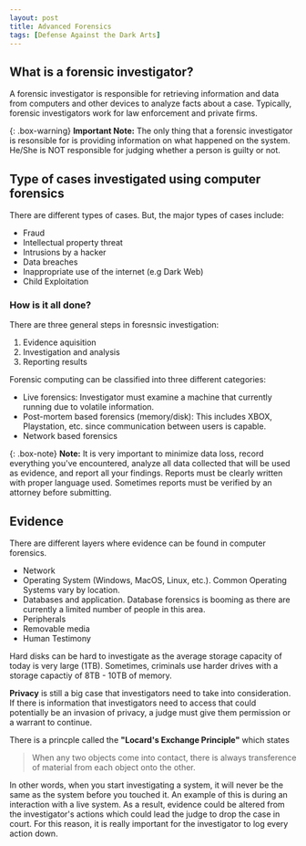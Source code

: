 ```yaml
---
layout: post
title: Advanced Forensics
tags: [Defense Against the Dark Arts]
---
```


## What is a forensic investigator?
A forensic investigator is responsible for retrieving information and data from computers and other devices to analyze facts about a case. Typically, forensic investigators work for law enforcement and private firms.

{: .box-warning}
**Important Note:** The only thing that a forensic investigator is resonsible for is providing information on what happened on the system. He/She is NOT responsible for judging whether a person is guilty or not. 

## Type of cases investigated using computer forensics
There are different types of cases. But, the major types of cases include:
- Fraud
- Intellectual property threat
- Intrusions by a hacker
- Data breaches
- Inappropriate use of the internet (e.g Dark Web)
- Child Exploitation

### How is it all done? 
There are three general steps in foresnsic investigation:
1. Evidence aquisition
2. Investigation and analysis
3. Reporting results

Forensic computing can be classified into three different categories:
- Live forensics: Investigator must examine a machine that currently running due to volatile information.
- Post-mortem based forensics (memory/disk): This includes XBOX, Playstation, etc. since communication between users is capable. 
- Network based forensics 

{: .box-note}
**Note:** It is very important to minimize data loss, record everything you've encountered, analyze all data collected that will be used as evidence, and report all your findings. Reports must be clearly written with proper language used. Sometimes reports must be verified by an attorney before submitting.

## Evidence
There are different layers where evidence can be found in computer forensics.
- Network
- Operating System (Windows, MacOS, Linux, etc.). Common Operating Systems vary by location.
- Databases and application. Database forensics is booming as there are currently a limited number of people in this area.
- Peripherals
- Removable media
- Human Testimony

Hard disks can be hard to investigate as the average storage capacity of today is very large (1TB). Sometimes, criminals use harder drives with a storage capactiy of 8TB - 10TB of memory. 

**Privacy** is still a big case that investigators need to take into consideration. If there is information that investigators need to access that could potentially be an invasion of privacy, a judge must give them permission or a warrant to continue. 

There is a princple called the **"Locard's Exchange Principle"** which states
> When any two objects come into contact, there is always transference of material from each object onto the other.

In other words, when you start investigating a system, it will never be the same as the system before you touched it.
An example of this is during an interaction with a live system. As a result, evidence could be altered from the investigator's actions which could lead the judge to drop the case in court. For this reason, it is really important for the investigator to log every action down. 
